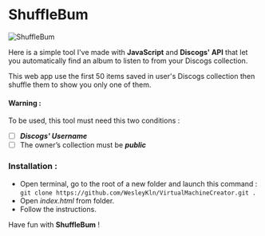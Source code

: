 # ShuffleBum
![ShuffleBum](https://user-images.githubusercontent.com/42122563/97305630-a38ec500-185d-11eb-8a94-1351120ec2b3.png)

Here is a simple tool I've made with **JavaScript** and **Discogs' API** that let you automatically find an album to listen to from your Discogs collection. 

This web app use the first 50 items saved in user's Discogs collection then shuffle them to show you only one of them.

####  Warning :

To be used, this tool must need this two conditions :

 - [ ] ***Discogs' Username***
 - [ ] The owner’s collection must be ***public*** 

### Installation :
- Open terminal, go to the root of a new folder and launch this command :  `git clone https://github.com/WesleyKln/VirtualMachineCreator.git .`
- Open *index.html* from folder.
- Follow the instructions.

Have fun with **ShuffleBum** !
